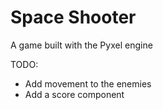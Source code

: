 # Space Shooter

A game built with the Pyxel engine

TODO:
- Add movement to the enemies
- Add a score component